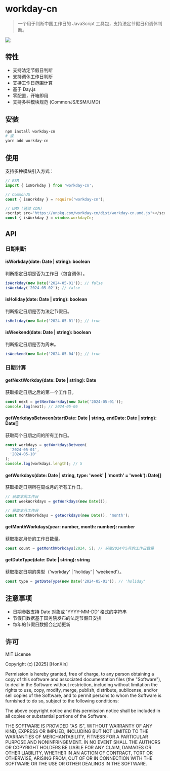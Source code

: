 # workday-cn

> 一个用于判断中国工作日的 JavaScript 工具包，支持法定节假日和调休判断。

[![](https://img.shields.io/badge/npm-v1.0.0-blue)](https://www.npmjs.com/package/workday-cn)

## 特性
- 支持法定节假日判断
- 支持调休工作日判断
- 支持工作日范围计算
- 基于 Day.js
- 零配置，开箱即用
- 支持多种模块规范 (CommonJS/ESM/UMD)

## 安装

```bash
npm install workday-cn
# 或
yarn add workday-cn
```

## 使用

支持多种模块引入方式：

```javascript
// ESM
import { isWorkday } from 'workday-cn';

// CommonJS
const { isWorkday } = require('workday-cn');

// UMD (通过 CDN)
<script src="https://unpkg.com/workday-cn/dist/workday-cn.umd.js"></script>
const { isWorkday } = window.workdayCn;
```

## API

### 日期判断

#### isWorkday(date: Date | string): boolean
判断指定日期是否为工作日（包含调休）。

```javascript
isWorkday(new Date('2024-05-01')); // false
isWorkday('2024-05-02'); // false
```

#### isHoliday(date: Date | string): boolean
判断指定日期是否为法定节假日。

```javascript
isHoliday(new Date('2024-05-01')); // true
```

#### isWeekend(date: Date | string): boolean
判断指定日期是否为周末。

```javascript
isWeekend(new Date('2024-05-04')); // true
```

### 日期计算

#### getNextWorkday(date: Date | string): Date
获取指定日期之后的第一个工作日。

```javascript
const next = getNextWorkday(new Date('2024-05-01'));
console.log(next); // 2024-05-06
```

#### getWorkdaysBetween(startDate: Date | string, endDate: Date | string): Date[]
获取两个日期之间的所有工作日。

```javascript
const workdays = getWorkdaysBetween(
  '2024-05-01',
  '2024-05-10'
);
console.log(workdays.length); // 5
```

#### getWorkdays(date: Date | string, type: 'week' | 'month' = 'week'): Date[]
获取指定日期所在周或月的所有工作日。

```javascript
// 获取本周工作日
const weekWorkdays = getWorkdays(new Date());

// 获取本月工作日
const monthWorkdays = getWorkdays(new Date(), 'month');
```

#### getMonthWorkdays(year: number, month: number): number
获取指定月份的工作日数量。

```javascript
const count = getMonthWorkdays(2024, 5); // 获取2024年5月的工作日数量
```

#### getDateType(date: Date | string): string
获取指定日期的类型（'workday' | 'holiday' | 'weekend'）。

```javascript
const type = getDateType(new Date('2024-05-01')); // 'holiday'
```

## 注意事项

- 日期参数支持 Date 对象或 'YYYY-MM-DD' 格式的字符串
- 节假日数据基于国务院发布的法定节假日安排
- 每年的节假日数据会定期更新

## 许可

MIT License

Copyright (c) [2025] [HonXin]

Permission is hereby granted, free of charge, to any person obtaining a copy
of this software and associated documentation files (the "Software"), to deal
in the Software without restriction, including without limitation the rights
to use, copy, modify, merge, publish, distribute, sublicense, and/or sell
copies of the Software, and to permit persons to whom the Software is
furnished to do so, subject to the following conditions:

The above copyright notice and this permission notice shall be included in all
copies or substantial portions of the Software.

THE SOFTWARE IS PROVIDED "AS IS", WITHOUT WARRANTY OF ANY KIND, EXPRESS OR
IMPLIED, INCLUDING BUT NOT LIMITED TO THE WARRANTIES OF MERCHANTABILITY,
FITNESS FOR A PARTICULAR PURPOSE AND NONINFRINGEMENT. IN NO EVENT SHALL THE
AUTHORS OR COPYRIGHT HOLDERS BE LIABLE FOR ANY CLAIM, DAMAGES OR OTHER
LIABILITY, WHETHER IN AN ACTION OF CONTRACT, TORT OR OTHERWISE, ARISING FROM,
OUT OF OR IN CONNECTION WITH THE SOFTWARE OR THE USE OR OTHER DEALINGS IN THE
SOFTWARE.



